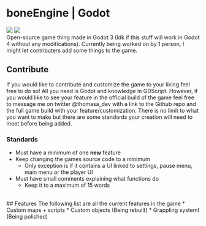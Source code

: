 # boneEngine | Godot
[<img src="https://i.postimg.cc/Hs5v0kYZ/guilded-Button.png" />](https://guilded.gg/thomas-hub "My Guilded Server")
[<img src="https://i.postimg.cc/KzbbmMsT/mods-Button.png" />](https://github.com/thomasa-dev/boneEngine-mod-template "Mod Template Repo")
<br/>
Open-source game thing made in Godot 3 (Idk if this stuff will work in Godot 4 without any modifications). Currently being worked on by 1 person, I might let contributers add some things to the game.<br />

## Contribute
If you would like to contribute and customize the game to your liking feel free to do so! All you need is Godot and knowledge in GDScript. However, if you would like to see your feature in the official build of the game feel free to message me on twitter @thomasa_dev with a link to the Github repo and the full game build with your feature/customization. There is no limit to what you want to make but there are some standards your creation will need to meet before being added.
### Standards
* Must have a minimum of one **new** feature
* Keep changing the games source code to a minimum
  * Only exception is if it contains a UI linked to settings, pause menu, main menu or the player UI
* Must have small comments explaining what functions do
  * Keep it to a maximum of 15 words
<br />
## Features
The following list are all the current features in the game
* Custom maps + scripts
* Custom objects (Being rebuilt)
* Grappling system! (Being polished)
